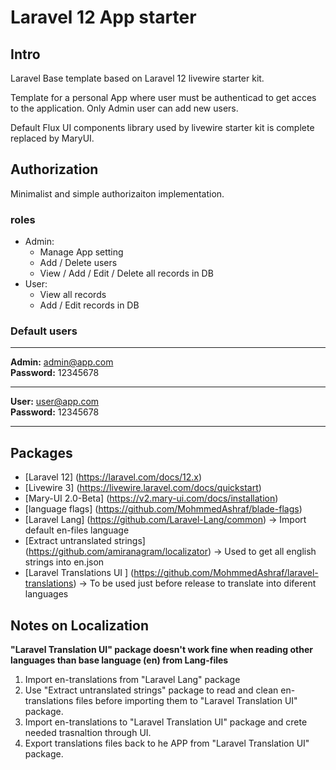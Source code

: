 # Laravel 12 App starter
## Intro
Laravel Base template based on Laravel 12 livewire starter kit.

Template for a personal App where user must be authenticad to get acces to the application. Only Admin user can add new users. 

Default Flux UI components library used by livewire starter kit is complete replaced by MaryUI.

## Authorization
Minimalist and simple authorizaiton implementation. 

### roles
- Admin:
  - Manage App setting
  - Add / Delete users
  - View / Add / Edit / Delete all records in DB
- User:
  - View all records
  - Add / Edit records in DB

### Default users
___
**Admin:** admin@app.com  
**Password:** 12345678
___
**User:** user@app.com  
**Password:** 12345678
___

## Packages
- [Laravel 12] (https://laravel.com/docs/12.x)
- [Livewire 3] (https://livewire.laravel.com/docs/quickstart)
- [Mary-UI 2.0-Beta] (https://v2.mary-ui.com/docs/installation)
- [language flags] (https://github.com/MohmmedAshraf/blade-flags)
- [Laravel Lang] (https://github.com/Laravel-Lang/common) -> Import default en-files language
- [Extract untranslated strings] (https://github.com/amiranagram/localizator) -> Used to get all english strings into en.json
- [Laravel Translations UI ] (https://github.com/MohmmedAshraf/laravel-translations) -> To be used just before release to translate into diferent languages

## Notes on Localization
**"Laravel Translation UI" package doesn't work fine when reading other languages than base language (en) from Lang-files**
1. Import en-translations from "Laravel Lang" package
2. Use "Extract untranslated strings" package to read and clean en-translations files before importing them to "Laravel Translation UI" package.
3. Import en-translations to "Laravel Translation UI" package and crete needed trasnaltion through UI.
4. Export translations files back to he APP from "Laravel Translation UI" package.

